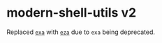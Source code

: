 # modern-shell-utils v2 

Replaced [`exa`](https://github.com/ogham/exa) with [`eza`](https://github.com/eza-community/eza) due to `exa` being deprecated.
